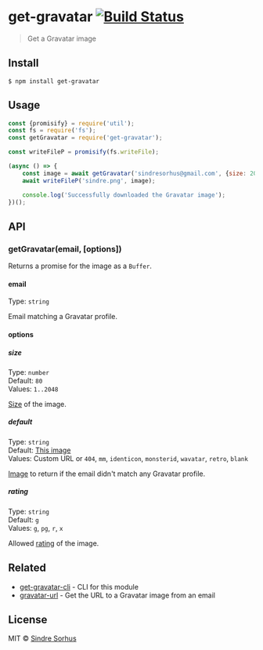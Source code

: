 # get-gravatar [![Build Status](https://travis-ci.org/sindresorhus/get-gravatar.svg?branch=master)](https://travis-ci.org/sindresorhus/get-gravatar)

> Get a Gravatar image


## Install

```
$ npm install get-gravatar
```


## Usage

```js
const {promisify} = require('util');
const fs = require('fs');
const getGravatar = require('get-gravatar');

const writeFileP = promisify(fs.writeFile);

(async () => {
	const image = await getGravatar('sindresorhus@gmail.com', {size: 200});
	await writeFileP('sindre.png', image);

	console.log('Successfully downloaded the Gravatar image');
})();
```


## API

### getGravatar(email, [options])

Returns a promise for the image as a `Buffer`.

#### email

Type: `string`

Email matching a Gravatar profile.

#### options

##### size

Type: `number`<br>
Default: `80`<br>
Values: `1..2048`

[Size](https://en.gravatar.com/site/implement/images/#size) of the image.

##### default

Type: `string`<br>
Default: [This image](http://www.gravatar.com/avatar/00000000000000000000000000000000)<br>
Values: Custom URL or `404`, `mm`, `identicon`, `monsterid`, `wavatar`, `retro`, `blank`

[Image](https://en.gravatar.com/site/implement/images/#default-image) to return if the email didn't match any Gravatar profile.

##### rating

Type: `string`<br>
Default: `g`<br>
Values: `g`, `pg`, `r`, `x`

Allowed [rating](https://en.gravatar.com/site/implement/images/#rating) of the image.


## Related

- [get-gravatar-cli](https://github.com/SamVerschueren/get-gravatar-cli) - CLI for this module
- [gravatar-url](https://github.com/sindresorhus/gravatar-url) - Get the URL to a Gravatar image from an email


## License

MIT © [Sindre Sorhus](https://sindresorhus.com)
